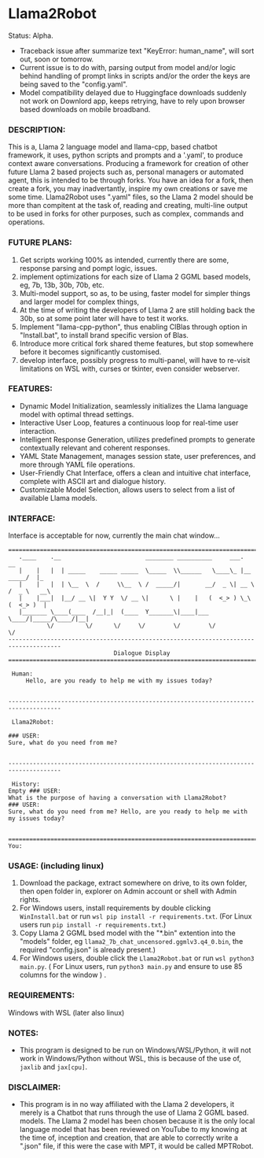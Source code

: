 # Llama2Robot
Status: Alpha.
* Traceback issue after summarize text "KeyError: human_name", will sort out, soon or tomorrow. 
* Current issue is to do with, parsing output from model and/or logic behind handling of prompt links in scripts and/or the order the keys are being saved to the "config.yaml".
* Model compatibility delayed due to Huggingface downloads suddenly not work on Downlord app, keeps retrying, have to rely upon browser based downloads on mobile broadband.


### DESCRIPTION:
This is a, Llama 2 language model and llama-cpp, based chatbot framework, it uses, python scripts and prompts and a '.yaml', to produce context aware conversations. Producing a framework for creation of other future Llama 2 based projects such as, personal managers or automated agent, this is intended to be through forks. You have an idea for a fork, then create a fork, you may inadvertantly, inspire my own creations or save me some time. Llama2Robot uses ".yaml" files, so the Llama 2 model should be more than compitent at the task of, reading and creating, multi-line output to be used in forks for other purposes, such as complex, commands and operations.

### FUTURE PLANS:
1) Get scripts working 100% as intended, currently there are some, response parsing and pompt logic, issues.
2) implement optimizations for each size of Llama 2 GGML based models, eg, 7b, 13b, 30b, 70b, etc.
3) Multi-model support, so as, to be using, faster model for simpler things and larger model for complex things,
4) At the time of writing the developers of Llama 2 are still holding back the 30b, so at some point later will have to test it works.
5) Implement "llama-cpp-python", thus enabling ClBlas through option in "Install.bat", to install brand specific version of Blas.
6) Introduce more critical fork shared theme features, but stop somewhere before it becomes significantly customised.
7) develop interface, possibly progress to multi-panel, will have to re-visit limitations on WSL with, curses or tkinter, even consider webserver. 

### FEATURES:
* Dynamic Model Initialization, seamlessly initializes the Llama language model with optimal thread settings.
* Interactive User Loop, features a continuous loop for real-time user interaction.
* Intelligent Response Generation, utilizes predefined prompts to generate contextually relevant and coherent responses.
* YAML State Management, manages session state, user preferences, and more through YAML file operations.
* User-Friendly Chat Interface, offers a clean and intuitive chat interface, complete with ASCII art and dialogue history.
* Customizable Model Selection, allows users to select from a list of available Llama models.


### INTERFACE:
Interface is acceptable for now, currently the main chat window...
```
=====================================================================================
   .____    .__                        ________ __________     ___.           __
   |    |   |  | _____    _____ _____  \_____  \\______   \____\_ |__   _____/  |_
   |    |   |  | \__  \  /     \\__  \ /  _____/|       __/  _ \| __ \ /  _ \   __\
   |    |___|  |__/ __ \|  Y Y  \/ __ \|      \ |    |   (  <_> ) \_\ (  <_> )  |
   |_______ \____(____  /__|_|  (____  Y_______\|____|___ \____/|_____/\____/|__|
           \/         \/      \/     \/        \/        \/           \/
-------------------------------------------------------------------------------------
                              Dialogue Display
=====================================================================================

 Human:
     Hello, are you ready to help me with my issues today?


-------------------------------------------------------------------------------------

 Llama2Robot:

### USER:
Sure, what do you need from me?


-------------------------------------------------------------------------------------

 History:
Empty ### USER:
What is the purpose of having a conversation with Llama2Robot?
### USER:
Sure, what do you need from me? Hello, are you ready to help me with my issues today?


=====================================================================================
You:
```

### USAGE: (including linux)
1) Download the package, extract somewhere on drive, to its own folder, then open folder in, explorer on Admin account or shell with Admin rights.
2) For Windows users, install requirements by double clicking `WinInstall.bat` or run `wsl pip install -r requirements.txt`. (For Linux users run `pip install -r requirements.txt`.)
3) Copy Llama 2 GGML bsed model with the "*.bin" extention into the "models" folder, eg `llama2_7b_chat_uncensored.ggmlv3.q4_0.bin`, the required "config.json" is already present.)
4) For Windows users, double click the `Llama2Robot.bat` or run `wsl python3 main.py`. ( For Linux users, run `python3 main.py` and ensure to use 85 columns for the window ) .

### REQUIREMENTS:
Windows with WSL (later also linux)

### NOTES:
* This program is designed to be run on Windows/WSL/Python, it will not work in Windows/Python without WSL, this is because of the use of, `jaxlib` and `jax[cpu]`. 

### DISCLAIMER:
* This program is in no way affiliated with the Llama 2 developers, it merely is a Chatbot that runs through the use of Llama 2 GGML based. models. The Llama 2 model has been chosen because it is the only local language model that has been reviewed on YouTube to my knowing at the time of, inception and creation, that are able to correctly write a ".json" file, if this were the case with MPT, it would be called MPTRobot. 
